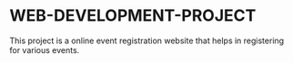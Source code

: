 # WEB-DEVELOPMENT-PROJECT
This project is a online event registration website that helps in registering for various events.
